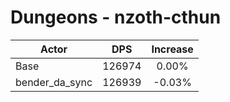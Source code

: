 # Dungeons - nzoth-cthun
| Actor | DPS | Increase |
|---|:---:|:---:|
|Base|126974|0.00%|
|bender_da_sync|126939|-0.03%|

